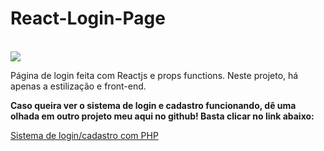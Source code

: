 # React-Login-Page
<br>
<img src="https://github.com/MrSampaio/react-login-page/assets/118141328/515a337b-2eb8-4b85-b14e-458c9af4008b">
<br>
<p>Página de login feita com Reactjs e props functions. Neste projeto, há apenas a estilização e front-end.</p>

<p><strong>Caso queira ver o sistema de login e cadastro funcionando, dê uma olhada em outro projeto meu aqui no github! Basta clicar no link abaixo:</strong></p>
<a href="https://github.com/MrSampaio/register-php">Sistema de login/cadastro com PHP</a>
